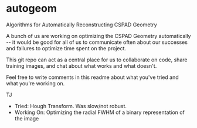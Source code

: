 autogeom
========

Algorithms for Automatically Reconstructing CSPAD Geometry


A bunch of us are working on optimizing the CSPAD Geometry automatically -- it would be good for all of us to communicate often about our successes and failures to optimize time spent on the project.

This git repo can act as a central place for us to collaborate on code, share training images, and chat about what works and what doesn't.

Feel free to write comments in this readme about what you've tried and what you're working on.


TJ
* Tried: Hough Transform. Was slow/not robust.
* Working On: Optimizing the radial FWHM of a binary representation of the image



